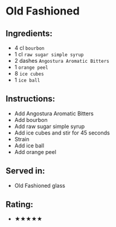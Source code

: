 # Old Fashioned

## Ingredients:
- 4 cl `bourbon`
- 1 cl `raw sugar simple syrup`
- 2 dashes `Angostura Aromatic Bitters`
- 1 `orange peel`
- 8 `ice cubes`
- 1 `ice ball`

## Instructions:
- Add Angostura Aromatic Bitters
- Add bourbon
- Add raw sugar simple syrup
- Add ice cubes and stir for 45 seconds <!-- - Add ice cubes and stir for 30 seconds -->
- Strain
- Add ice ball
- Add orange peel

## Served in:
- Old Fashioned glass

## Rating:
- ★★★★★